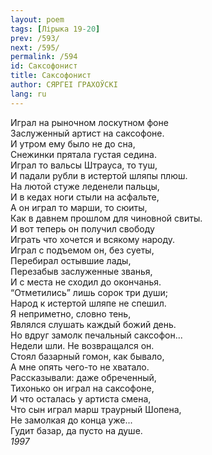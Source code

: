 ```yaml
---
layout: poem
tags: [Лірыка 19-20]
prev: /593/
next: /595/
permalink: /594
id: Саксофонист
title: Саксофонист
author: СЯРГЕІ ГРАХОЎСКІ
lang: ru
---
```



Играл на рыночном лоскутном фоне  
Заслуженный артист на саксофоне.  
И утром ему было не до сна,  
Снежинки прятала густая седина.  
Играл то вальсы Штрауса, то туш,  
И падали рубли в истертой шляпы плюш.  
На лютой стуже леденели пальцы,  
И в кедах ноги стыли на асфальте,  
А он играл то марши, то сюиты,  
Как в давнем прошлом для чиновной свиты.  
И вот теперь он получил свободу  
Играть что хочется и всякому народу.  
Играл с подъемом он, без суеты,  
Перебирал остывшие лады,  
Перезабыв заслуженные званья,  
И с места не сходил до окончанья.  
“Отметились” лишь сорок три души;  
Народ к истертой шляпе не спешил.  
Я неприметно, словно тень,  
Являлся слушать каждый божий день.  
Но вдруг замолк печальный саксофон...  
Недели шли. Не возвращался он.  
Стоял базарный гомон, как бывало,  
А мне опять чего-то не хватало.  
Рассказывали: даже обреченный,  
Тихонько он играл на саксофоне,  
И что осталась у артиста смена,  
Что сын играл марш траурный Шопена,  
Не замолкая до конца уже...  
Гудит базар, да пусто на душе.  
*1997*  

